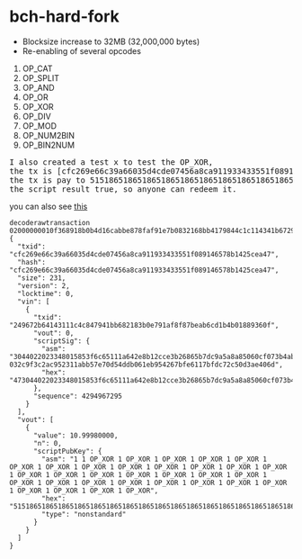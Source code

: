 # bch-hard-fork


* Blocksize increase to 32MB (32,000,000 bytes)
* Re-enabling of several opcodes

1.  OP_CAT 
2.  OP_SPLIT
3.  OP_AND 
4.  OP_OR 
5.  OP_XOR 
6.  OP_DIV 
7.  OP_MOD 
8.  OP_NUM2BIN 
9.  OP_BIN2NUM

<pre>
I also created a test x to test the OP_XOR,
the tx is [cfc269e66c39a66035d4cde07456a8ca911933433551f089146578b1425cea47](https://www.blocktrail.com/tBCC/tx/cfc269e66c39a66035d4cde07456a8ca911933433551f089146578b1425cea47)
the tx is pay to 5151865186518651865186518651865186518651865186518651865186518651865186518651865186518651865186518651865186518651865186518651865186,
the script result true, so anyone can redeem it.
</pre>
you can also see [this](http://35.184.152.173:3001/insight/tx/cfc269e66c39a66035d4cde07456a8ca911933433551f089146578b1425cea47)

```
decoderawtransaction 02000000010f368918b0b4d16cabbe878faf91e7b0832168bb4179844c1c114341b6729624000000006a473044022023348015853f6c65111a642e8b12cce3b26865b7dc9a5a8a85060cf073b4ab310220433e724545b6740860b27bbf87e0621503268e580d38f9c85e153d8b26d711b24121032c9f3c2ac952311abb57e70d54ddb061eb954267bfe6117bfdc72c50d3ae406dffffffff01e05c90410000000041515186518651865186518651865186518651865186518651865186518651865186518651865186518651865186518651865186518651865186518651865186518600000000
{
  "txid": "cfc269e66c39a66035d4cde07456a8ca911933433551f089146578b1425cea47",
  "hash": "cfc269e66c39a66035d4cde07456a8ca911933433551f089146578b1425cea47",
  "size": 231,
  "version": 2,
  "locktime": 0,
  "vin": [
    {
      "txid": "249672b64143111c4c847941bb682183b0e791af8f87beab6cd1b4b01889360f",
      "vout": 0,
      "scriptSig": {
        "asm": "3044022023348015853f6c65111a642e8b12cce3b26865b7dc9a5a8a85060cf073b4ab310220433e724545b6740860b27bbf87e0621503268e580d38f9c85e153d8b26d711b2[ALL|FORKID] 032c9f3c2ac952311abb57e70d54ddb061eb954267bfe6117bfdc72c50d3ae406d",
        "hex": "473044022023348015853f6c65111a642e8b12cce3b26865b7dc9a5a8a85060cf073b4ab310220433e724545b6740860b27bbf87e0621503268e580d38f9c85e153d8b26d711b24121032c9f3c2ac952311abb57e70d54ddb061eb954267bfe6117bfdc72c50d3ae406d"
      },
      "sequence": 4294967295
    }
  ],
  "vout": [
    {
      "value": 10.99980000,
      "n": 0,
      "scriptPubKey": {
        "asm": "1 1 OP_XOR 1 OP_XOR 1 OP_XOR 1 OP_XOR 1 OP_XOR 1 OP_XOR 1 OP_XOR 1 OP_XOR 1 OP_XOR 1 OP_XOR 1 OP_XOR 1 OP_XOR 1 OP_XOR 1 OP_XOR 1 OP_XOR 1 OP_XOR 1 OP_XOR 1 OP_XOR 1 OP_XOR 1 OP_XOR 1 OP_XOR 1 OP_XOR 1 OP_XOR 1 OP_XOR 1 OP_XOR 1 OP_XOR 1 OP_XOR 1 OP_XOR 1 OP_XOR 1 OP_XOR 1 OP_XOR 1 OP_XOR",
        "hex": "5151865186518651865186518651865186518651865186518651865186518651865186518651865186518651865186518651865186518651865186518651865186",
        "type": "nonstandard"
      }
    }
  ]
}

```

